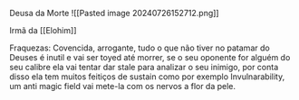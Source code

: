 Deusa da Morte
![[Pasted image 20240726152712.png]]

Irmã da [[Elohim]]

Fraquezas:
Covencida, arrogante, tudo o que não tiver no patamar do Deuses é inutil e vai ser toyed até morrer, se o seu oponente for alguém do seu calibre ela vai tentar dar stale para analizar o seu inimigo, por conta disso ela tem muitos feitiços de sustain como por exemplo Invulnarability, um anti magic field vai mete-la com os nervos a flor da pele.